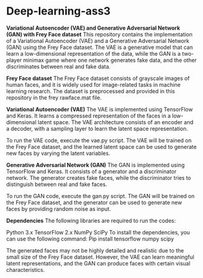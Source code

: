 # Deep-learning-ass3
**Variational Autoencoder (VAE) and Generative Adversarial Network (GAN) with Frey Face dataset**
This repository contains the implementation of a Variational Autoencoder (VAE) and a Generative Adversarial Network (GAN) using the Frey Face dataset. The VAE is a generative model that can learn a low-dimensional representation of the data, while the GAN is a two-player minimax game where one network generates fake data, and the other discriminates between real and fake data.

**Frey Face dataset**
The Frey Face dataset consists of grayscale images of human faces, and it is widely used for image-related tasks in machine learning research. The dataset is preprocessed and provided in this repository in the frey rawface.mat file.

**Variational Autoencoder (VAE)**
The VAE is implemented using TensorFlow and Keras. It learns a compressed representation of the faces in a low-dimensional latent space. The VAE architecture consists of an encoder and a decoder, with a sampling layer to learn the latent space representation.

To run the VAE code, execute the vae.py script. The VAE will be trained on the Frey Face dataset, and the learned latent space can be used to generate new faces by varying the latent variables.

**Generative Adversarial Network (GAN)**
The GAN is implemented using TensorFlow and Keras. It consists of a generator and a discriminator network. The generator creates fake faces, while the discriminator tries to distinguish between real and fake faces.

To run the GAN code, execute the gan.py script. The GAN will be trained on the Frey Face dataset, and the generator can be used to generate new faces by providing random noise as input.

**Dependencies**
The following libraries are required to run the codes:

Python 3.x
TensorFlow 2.x
NumPy
SciPy
To install the dependencies, you can use the following command:
Pip install tensorflow numpy scipy

The generated faces may not be highly detailed and realistic due to the small size of the Frey Face dataset. However, the VAE can learn meaningful latent representations, and the GAN can produce faces with certain visual characteristics.

